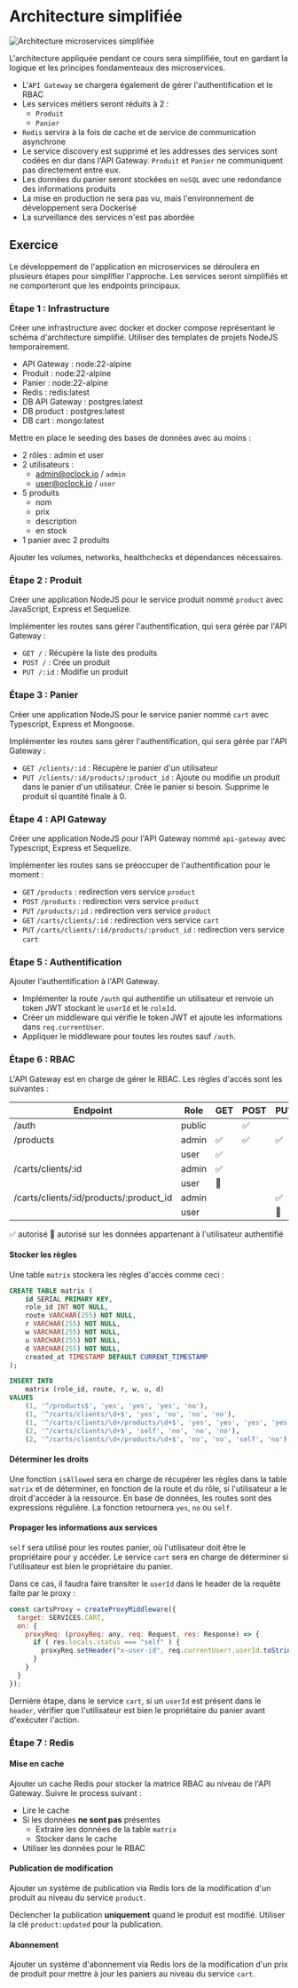 # Architecture simplifiée

![Architecture microservices simplifiée](./µservices-simplified.drawio.png)

L'architecture appliquée pendant ce cours sera simplifiée, tout en gardant la logique et les principes fondamenteaux des microservices.

- L'`API Gateway` se chargera également de gérer l'authentification et le RBAC
- Les services métiers seront réduits à 2 :
  - `Produit`
  - `Panier`
- `Redis` servira à la fois de cache et de service de communication asynchrone
- Le service discovery est supprimé et les addresses des services sont codées en dur dans l'API Gateway. `Produit` et `Panier` ne communiquent pas directement entre eux.
- Les données du panier seront stockées en `noSQL` avec une redondance des informations produits
- La mise en production ne sera pas vu, mais l'environnement de développement sera Dockerisé
- La surveillance des services n'est pas abordée

## Exercice

Le développement de l'application en microservices se déroulera en plusieurs étapes pour simplifier l'approche. Les services seront simplifiés et ne comporteront que les endpoints principaux.

### Étape 1 : Infrastructure

Créer une infrastructure avec docker et docker compose représentant le schéma d'architecture simplifié. Utiliser des templates de projets NodeJS temporairement.

- API Gateway : node:22-alpine
- Produit : node:22-alpine
- Panier : node:22-alpine
- Redis : redis:latest
- DB API Gateway : postgres:latest
- DB product : postgres:latest
- DB cart : mongo:latest

Mettre en place le seeding des bases de données avec au moins :

- 2 rôles : admin et user
- 2 utilisateurs :
  - <admin@oclock.io> / `admin`
  - <user@oclock.io> / `user`
- 5 produits
  - nom
  - prix
  - description
  - en stock
- 1 panier avec 2 produits

Ajouter les volumes, networks, healthchecks et dépendances nécessaires.

### Étape 2 : Produit

Créer une application NodeJS pour le service produit nommé `product` avec JavaScript, Express et Sequelize.

Implémenter les routes sans gérer l'authentification, qui sera gérée par l'API Gateway :

- `GET /` : Récupère la liste des produits
- `POST /` : Crée un produit
- `PUT /:id` : Modifie un produit

### Étape 3 : Panier

Créer une application NodeJS pour le service panier nommé `cart` avec Typescript, Express et Mongoose.

Implémenter les routes sans gérer l'authentification, qui sera gérée par l'API Gateway :

- `GET /clients/:id` : Récupère le panier d'un utilisateur
- `PUT /clients/:id/products/:product_id` : Ajoute ou modifie un produit dans le panier d'un utilisateur. Crée le panier si besoin. Supprime le produit si quantité finale à 0.

### Étape 4 : API Gateway

Créer une application NodeJS pour l'API Gateway nommé `api-gateway` avec Typescript, Express et Sequelize.

Implémenter les routes sans se préoccuper de l'authentification pour le moment :

- `GET` `/products` : redirection vers service `product`
- `POST` `/products` : redirection vers service `product`
- `PUT` `/products/:id` : redirection vers service `product`
- `GET` `/carts/clients/:id` : redirection vers service `cart`
- `PUT` `/carts/clients/:id/products/:product_id` : redirection vers service `cart`

### Étape 5 : Authentification

Ajouter l'authentification à l'API Gateway.

- Implémenter la route `/auth` qui authentifie un utilisateur et renvoie un token JWT stockant le `userId` et le `roleId`.
- Créer un middleware qui vérifie le token JWT et ajoute les informations dans `req.currentUser`.
- Appliquer le middleware pour toutes les routes sauf `/auth`.

### Étape 6 : RBAC

L'API Gateway est en charge de gérer le RBAC. Les règles d'accès sont les suivantes :

| Endpoint | Role | GET | POST | PUT | DELETE |
|----------|------|-----|------|-----|--------|
| /auth | public | | ✅ | | |
| /products | admin | ✅ | ✅ | ✅ | |
|  | user | ✅ | | | |
| /carts/clients/:id | admin | ✅ | | | |
|  | user | 👤 | | | |
| /carts/clients/:id/products/:product_id | admin | | | ✅ | |
|  | user | | | 👤 | |

✅ autorisé 👤 autorisé sur les données appartenant à l'utilisateur authentifié

#### Stocker les règles

Une table `matrix` stockera les règles d'accès comme ceci :

```sql
CREATE TABLE matrix (
    id SERIAL PRIMARY KEY,
    role_id INT NOT NULL,
    route VARCHAR(255) NOT NULL,
    r VARCHAR(255) NOT NULL,
    w VARCHAR(255) NOT NULL,
    u VARCHAR(255) NOT NULL,
    d VARCHAR(255) NOT NULL,
    created_at TIMESTAMP DEFAULT CURRENT_TIMESTAMP
);

INSERT INTO 
    matrix (role_id, route, r, w, u, d) 
VALUES 
    (1, '^/products$', 'yes', 'yes', 'yes', 'no'),
    (1, '^/carts/clients/\d+$', 'yes', 'no', 'no', 'no'),
    (1, '^/carts/clients/\d+/products/\d+$', 'yes', 'yes', 'yes', 'yes'),
    (2, '^/carts/clients/\d+$', 'self', 'no', 'no', 'no'),
    (2, '^/carts/clients/\d+/products/\d+$', 'no', 'no', 'self', 'no');
```

#### Déterminer les droits

Une fonction `isAllowed` sera en charge de récupérer les règles dans la table `matrix` et de déterminer, en fonction de la route et du rôle, si l'utilisateur a le droit d'accéder à la ressource. En base de données, les routes sont des expressions régulière. La fonction retournera `yes`, `no` ou `self`.

#### Propager les informations aux services

`self` sera utilisé pour les routes panier, où l'utilisateur doit être le propriétaire pour y accéder. Le service `cart` sera en charge de déterminer si l'utilisateur est bien le propriétaire du panier.

Dans ce cas, il faudra faire transiter le `userId` dans le header de la requête faite par le proxy :

```js
const cartsProxy = createProxyMiddleware({
  target: SERVICES.CART,
  on: {
    proxyReq: (proxyReq: any, req: Request, res: Response) => {
      if ( res.locals.status === "self" ) {
        proxyReq.setHeader("x-user-id", req.currentUser!.userId.toString());
      }
    }
  }
});
```

Dernière étape, dans le service `cart`, si un `userId` est présent dans le `header`, vérifier que l'utilisateur est bien le propriétaire du panier avant d'exécuter l'action.

### Étape 7 : Redis

#### Mise en cache

Ajouter un cache Redis pour stocker la matrice RBAC au niveau de l'API Gateway. Suivre le process suivant :

- Lire le cache
- Si les données **ne sont pas** présentes
  - Extraire les données de la table `matrix`
  - Stocker dans le cache
- Utiliser les données pour le RBAC

#### Publication de modification

Ajouter un système de publication via Redis lors de la modification d'un produit au niveau du service `product`.

Déclencher la publication **uniquement** quand le produit est modifié. Utiliser la clé `product:updated` pour la publication.

#### Abonnement

Ajouter un système d'abonnement via Redis lors de la modification d'un prix de produit pour mettre à jour les paniers au niveau du service `cart`.
